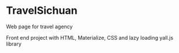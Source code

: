 # TravelSichuan
Web page for travel agency

Front end project with HTML, Materialize, CSS and lazy loading yall.js library
